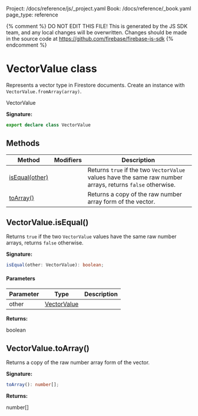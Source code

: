 Project: /docs/reference/js/_project.yaml
Book: /docs/reference/_book.yaml
page_type: reference

{% comment %}
DO NOT EDIT THIS FILE!
This is generated by the JS SDK team, and any local changes will be
overwritten. Changes should be made in the source code at
https://github.com/firebase/firebase-js-sdk
{% endcomment %}

# VectorValue class
Represents a vector type in Firestore documents. Create an instance with `VectorValue.fromArray(array)`<!-- -->.

 VectorValue

<b>Signature:</b>

```typescript
export declare class VectorValue 
```

## Methods

|  Method | Modifiers | Description |
|  --- | --- | --- |
|  [isEqual(other)](./firestore_lite.vectorvalue.md#vectorvalueisequal) |  | Returns <code>true</code> if the two <code>VectorValue</code> values have the same raw number arrays, returns <code>false</code> otherwise. |
|  [toArray()](./firestore_lite.vectorvalue.md#vectorvaluetoarray) |  | Returns a copy of the raw number array form of the vector. |

## VectorValue.isEqual()

Returns `true` if the two `VectorValue` values have the same raw number arrays, returns `false` otherwise.

<b>Signature:</b>

```typescript
isEqual(other: VectorValue): boolean;
```

#### Parameters

|  Parameter | Type | Description |
|  --- | --- | --- |
|  other | [VectorValue](./firestore_lite.vectorvalue.md#vectorvalue_class) |  |

<b>Returns:</b>

boolean

## VectorValue.toArray()

Returns a copy of the raw number array form of the vector.

<b>Signature:</b>

```typescript
toArray(): number[];
```
<b>Returns:</b>

number\[\]

